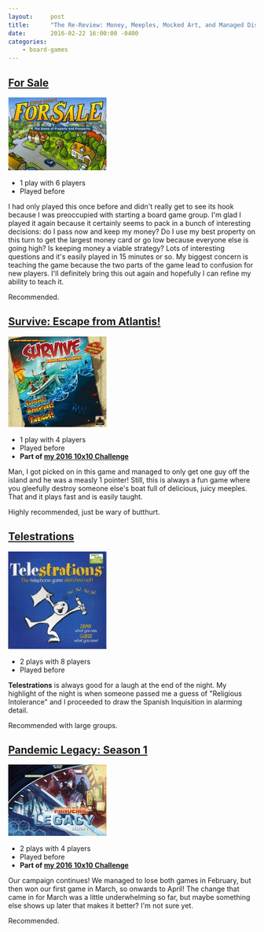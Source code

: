 ```yaml
---
layout:     post
title:      "The Re-Review: Money, Meeples, Mocked Art, and Managed Diseases"
date:       2016-02-22 16:00:00 -0400
categories:
    - board-games
---
```

## [For Sale](https://boardgamegeek.com/boardgame/172/sale)

<img src="/images/covers/for-sale.jpg" alt="For Sale" class="image-right" />

- 1 play with 6 players
- Played before

I had only played this once before and didn't really get to see its hook because I was preoccupied with starting a board game group. I'm glad I played it again because it certainly seems to pack in a bunch of interesting decisions: do I pass now and keep my money? Do I use my best property on this turn to get the largest money card or go low because everyone else is going high? Is keeping money a viable strategy? Lots of interesting questions and it's easily played in 15 minutes or so. My biggest concern is teaching the game because the two parts of the game lead to confusion for new players. I'll definitely bring this out again and hopefully I can refine my ability to teach it.

Recommended.

## [Survive: Escape from Atlantis!](https://boardgamegeek.com/boardgame/2653/survive-escape-atlantis)

<img src="/images/covers/survive-escape-from-atlantis.jpg" alt="Survive: Escape from Atlantis" class="image-right" />

- 1 play with 4 players
- Played before
- **Part of [my 2016 10x10 Challenge](https://boardgamegeek.com/geeklist/202712/wesbakers-2016-10x10-hardcore-challenge)**

Man, I got picked on in this game and managed to only get one guy off the island and he was a measly 1 pointer! Still, this is always a fun game where you gleefully destroy someone else's boat full of delicious, juicy meeples. That and it plays fast and is easily taught.

Highly recommended, just be wary of butthurt.

## [Telestrations](https://boardgamegeek.com/boardgame/46213/telestrations)

<img src="/images/covers/telestrations.jpg" alt="Telestrations" class="image-right" />

- 2 plays with 8 players
- Played before

**Telestrations** is always good for a laugh at the end of the night. My highlight of the night is when someone passed me a guess of "Religious Intolerance" and I proceeded to draw the Spanish Inquisition in alarming detail.

Recommended with large groups.

## [Pandemic Legacy: Season 1](https://boardgamegeek.com/boardgame/161936/pandemic-legacy-season-1)

<img src="/images/covers/pandemic-legacy.jpg" alt="Pandemic Legacy" class="image-right" />

- 2 plays with 4 players
- Played before
- **Part of [my 2016 10x10 Challenge](#)**

Our campaign continues! We managed to lose both games in February, but then won our first game in March, so onwards to April! The change that came in for March was a little underwhelming so far, but maybe something else shows up later that makes it better? I'm not sure yet.

Recommended.
